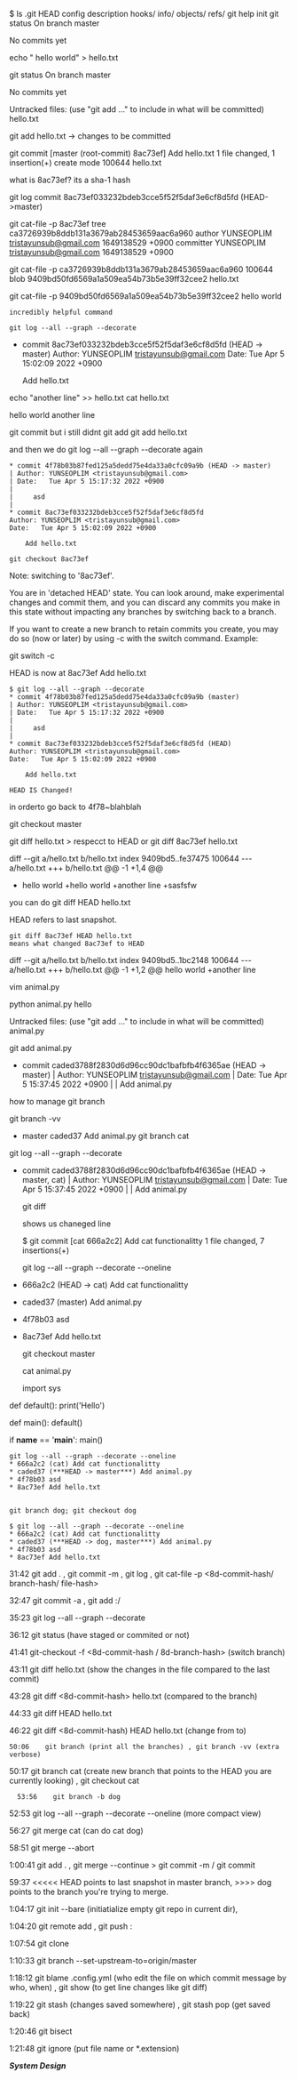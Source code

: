 $ ls .git
HEAD  config  description  hooks/  info/  objects/  refs/
git help init
git status 
On branch master

No commits yet

echo " hello world" > hello.txt

 git status
On branch master

No commits yet

Untracked files:
  (use "git add <file>..." to include in what will be committed)
        hello.txt

  
  git add hello.txt -> changes to be committed
 
  
  git commit
  [master (root-commit) 8ac73ef] Add hello.txt
  1 file changed, 1 insertion(+)
 create mode 100644 hello.txt
  
 what is 8ac73ef?
  its a sha-1 hash 
  
  git log 
commit 8ac73ef033232bdeb3cce5f52f5daf3e6cf8d5fd (HEAD->master)
  
  git cat-file -p 8ac73ef
  tree ca3726939b8ddb131a3679ab28453659aac6a960
  author YUNSEOPLIM <tristayunsub@gmail.com> 1649138529 +0900
  committer YUNSEOPLIM <tristayunsub@gmail.com> 1649138529 +0900
 
  git cat-file -p ca3726939b8ddb131a3679ab28453659aac6a960
  100644 blob 9409bd50fd6569a1a509ea54b73b5e39ff32cee2    hello.txt
  
  git cat-file -p  9409bd50fd6569a1a509ea54b73b5e39ff32cee2
   hello world

  ```
incredibly helpful command
 
  git log --all --graph --decorate
```
 * commit 8ac73ef033232bdeb3cce5f52f5daf3e6cf8d5fd (HEAD -> master)
  Author: YUNSEOPLIM <tristayunsub@gmail.com>
  Date:   Tue Apr 5 15:02:09 2022 +0900

      Add hello.txt
 
  
  echo "another line" >> hello.txt
  cat hello.txt
  
   hello world
   another line
  
  git commit but i still didnt git add
  git add hello.txt
  
  and then we do   git log --all --graph --decorate again

  ```
  * commit 4f78b03b87fed125a5dedd75e4da33a0cfc09a9b (HEAD -> master)
| Author: YUNSEOPLIM <tristayunsub@gmail.com>
| Date:   Tue Apr 5 15:17:32 2022 +0900
|
|     asd
|
* commit 8ac73ef033232bdeb3cce5f52f5daf3e6cf8d5fd
  Author: YUNSEOPLIM <tristayunsub@gmail.com>
  Date:   Tue Apr 5 15:02:09 2022 +0900

      Add hello.txt
  ```
  
  ```
  git checkout 8ac73ef
  ```
  Note: switching to '8ac73ef'.

You are in 'detached HEAD' state. You can look around, make experimental
changes and commit them, and you can discard any commits you make in this
state without impacting any branches by switching back to a branch.

If you want to create a new branch to retain commits you create, you may
do so (now or later) by using -c with the switch command. Example:

  git switch -c <new-branch-name>

HEAD is now at 8ac73ef Add hello.txt

  ```
  $ git log --all --graph --decorate
* commit 4f78b03b87fed125a5dedd75e4da33a0cfc09a9b (master)
| Author: YUNSEOPLIM <tristayunsub@gmail.com>
| Date:   Tue Apr 5 15:17:32 2022 +0900
|
|     asd
|
* commit 8ac73ef033232bdeb3cce5f52f5daf3e6cf8d5fd (HEAD)
  Author: YUNSEOPLIM <tristayunsub@gmail.com>
  Date:   Tue Apr 5 15:02:09 2022 +0900

      Add hello.txt

  HEAD IS Changed!
 ```
 
  in orderto go back to 4f78~blahblah 
  
  git checkout master
  
  
  git diff hello.txt > respecct to HEAD 
  or git diff 8ac73ef hello.txt
  
  diff --git a/hello.txt b/hello.txt
  index 9409bd5..fe37475 100644
  --- a/hello.txt
  +++ b/hello.txt
  @@ -1 +1,4 @@
  - hello world
  +hello world
  +another line
  +sasfsfw
  
  you can do git diff HEAD hello.txt
  
  HEAD refers to last snapshot. 
  
  ```
  git diff 8ac73ef HEAD hello.txt 
  means what changed 8ac73ef to HEAD
  ```
  diff --git a/hello.txt b/hello.txt
index 9409bd5..1bc2148 100644
--- a/hello.txt
+++ b/hello.txt
@@ -1 +1,2 @@
  hello world
  +another line

  
  vim animal.py
  
  python animal.py
  hello
  
  Untracked files:
  (use "git add <file>..." to include in what will be committed)
        animal.py

  git add animal.py
  
  * commit caded3788f2830d6d96cc90dc1bafbfb4f6365ae (HEAD -> master)
| Author: YUNSEOPLIM <tristayunsub@gmail.com>
| Date:   Tue Apr 5 15:37:45 2022 +0900
|
|     Add animal.py

  
  
  how to manage git branch
   
  
  git branch -vv 
  * master caded37 Add animal.py
  git branch cat
  
  git log --all --graph --decorate
* commit caded3788f2830d6d96cc90dc1bafbfb4f6365ae (HEAD -> master, cat)
| Author: YUNSEOPLIM <tristayunsub@gmail.com>
| Date:   Tue Apr 5 15:37:45 2022 +0900
|
|     Add animal.py
  
  git diff
  
  shows us chaneged line
 
  $ git commit
[cat 666a2c2] Add cat functionalitty
 1 file changed, 7 insertions(+)

  git log --all --graph --decorate --oneline
 * 666a2c2 (HEAD -> cat) Add cat functionalitty
* caded37 (master) Add animal.py
* 4f78b03 asd
* 8ac73ef Add hello.txt
  
  git checkout master
  
  cat animal.py
  
  import sys

def default():
    print('Hello')

def main():
    default()

if __name__ == '__main__':
    main()

  ```
  git log --all --graph --decorate --oneline
* 666a2c2 (cat) Add cat functionalitty
* caded37 (***HEAD -> master***) Add animal.py
* 4f78b03 asd
* 8ac73ef Add hello.txt
  
 
  git branch dog; git checkout dog

  $ git log --all --graph --decorate --oneline
* 666a2c2 (cat) Add cat functionalitty
* caded37 (***HEAD -> dog, master***) Add animal.py
* 4f78b03 asd
* 8ac73ef Add hello.txt
  ```
  
  
  
  
  
  
  
31:42    git add . , git commit -m <msg> , git log , git cat-file -p <8d-commit-hash/ branch-hash/ file-hash>

32:47    git commit -a , git add :/

35:23    git log --all --graph --decorate
  

  36:12    git status (have staged or commited or not)

  41:41    git-checkout -f <8d-commit-hash / 8d-branch-hash>  (switch branch)

  43:11    git diff hello.txt (show the changes in the file compared to the last commit)

  43:28    git diff <8d-commit-hash> hello.txt (compared to the branch)

  44:33    git diff HEAD hello.txt

  46:22    git diff <8d-commit-hash) HEAD hello.txt (change from to)

    50:06    git branch (print all the branches) , git branch -vv (extra verbose)

   50:17    git branch cat (create new branch that points to the HEAD you are currently looking) , git checkout cat

      53:56    git branch -b dog
52:53    git log --all --graph --decorate --oneline (more compact view)

56:27    git merge cat (can do cat dog) 
                                     
                                     
58:51    git merge --abort
                                     
                                     
1:00:41    git add . , git merge --continue > git commit -m <msg> / git commit
  
  
59:37    <<<<< HEAD points to last snapshot in master branch, >>>> dog points to the branch you're trying to merge.


  1:04:17    git init --bare (initiatialize empty git repo in current dir), 

  1:04:20    git remote add <remote name> <remote repository URL>,  git push <remote name> <local branch>: <remote branch>

  1:07:54    git clone <url> <folder name>

  1:10:33    git branch --set-upstream-to=origin/master


  1:18:12    git blame .config.yml (who edit the file on which commit message by who, when) , git show <commit hash> (to get line changes like git diff)

  
  
1:19:22    git stash (changes saved somewhere) , git stash pop (get saved back)
  

1:20:46    git bisect
  
  
1:21:48    git ignore (put file name or *.extension)

  
  
***System Design***
